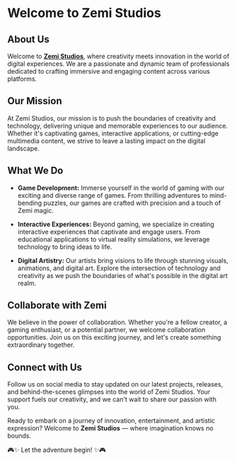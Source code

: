 # Welcome to Zemi Studios

## About Us
Welcome to **[Zemi Studios](https://zemi-studio-s.github.io/test/)**, where creativity meets innovation in the world of digital experiences. We are a passionate and dynamic team of professionals dedicated to crafting immersive and engaging content across various platforms.

## Our Mission
At Zemi Studios, our mission is to push the boundaries of creativity and technology, delivering unique and memorable experiences to our audience. Whether it's captivating games, interactive applications, or cutting-edge multimedia content, we strive to leave a lasting impact on the digital landscape.

## What We Do

- **Game Development:** Immerse yourself in the world of gaming with our exciting and diverse range of games. From thrilling adventures to mind-bending puzzles, our games are crafted with precision and a touch of Zemi magic.
  
- **Interactive Experiences:** Beyond gaming, we specialize in creating interactive experiences that captivate and engage users. From educational applications to virtual reality simulations, we leverage technology to bring ideas to life.
  
- **Digital Artistry:** Our artists bring visions to life through stunning visuals, animations, and digital art. Explore the intersection of technology and creativity as we push the boundaries of what's possible in the digital art realm.

## Collaborate with Zemi
We believe in the power of collaboration. Whether you're a fellow creator, a gaming enthusiast, or a potential partner, we welcome collaboration opportunities. Join us on this exciting journey, and let's create something extraordinary together.

## Connect with Us
Follow us on social media to stay updated on our latest projects, releases, and behind-the-scenes glimpses into the world of Zemi Studios. Your support fuels our creativity, and we can't wait to share our passion with you.

Ready to embark on a journey of innovation, entertainment, and artistic expression? Welcome to **Zemi Studios** — where imagination knows no bounds.

🎮✨ Let the adventure begin! ✨🎮



